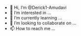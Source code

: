 - 👋 Hi, I’m @Derick1-Amudavi
- 👀 I’m interested in ...
- 🌱 I’m currently learning ...
- 💞️ I’m looking to collaborate on ...
- 📫 How to reach me ...

<!---
Derick1-Amudavi/Derick1-Amudavi is a ✨ special ✨ repository because its `README.md` (this file) appears on your GitHub profile.
You can click the Preview link to take a look at your changes.
--->
